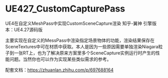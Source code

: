 # UE427_CustomCapturePass
UE4在自定义MeshPass中实现CustomSceneCapture渲染
知乎-翼神
引擎版本：UE4.27源码版

主要实现在自定义的MessPass中渲染指定场景物体的功能，渲染结果保存在SceneTextures中可在材质中获取。本人是因为一些原因需要单独渲染Niagara粒子到一张RT上，也为了解决原来方案里多个SceneCapture实例运行时产生的性能问题。当然你也可以作为实现某些类似需求的参考。

配套文档：https://zhuanlan.zhihu.com/p/697688164
